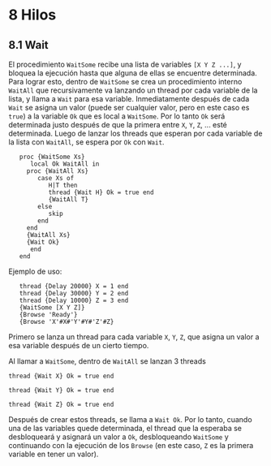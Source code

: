 # 8 Hilos
## 8.1 Wait

El procedimiento `WaitSome` recibe una lista de variables `[X Y Z ...]`, y bloquea la ejecución hasta que alguna de ellas se encuentre determinada. Para lograr esto, dentro de `WaitSome` se crea un procedimiento interno `WaitAll` que recursivamente va lanzando un thread por cada variable de la lista, y llama a `Wait` para esa variable. Inmediatamente después de cada `Wait` se asigna un valor (puede ser cualquier valor, pero en este caso es `true`) a la variable `Ok` que es local a `WaitSome`. Por lo tanto `Ok` será determinada justo después de que la primera entre `X`, `Y`, `Z`, ... esté determinada. Luego de lanzar los threads que esperan por cada variable de la lista con `WaitAll`, se espera por `Ok` con  `Wait`.

```oz
   proc {WaitSome Xs}
      local Ok WaitAll in
	 proc {WaitAll Xs}
	    case Xs of
	       H|T then
	       thread {Wait H} Ok = true end
	       {WaitAll T}
	    else
	       skip
	    end
	 end
	 {WaitAll Xs}
	 {Wait Ok}
      end
   end
```

Ejemplo de uso:
```oz
   thread {Delay 20000} X = 1 end
   thread {Delay 30000} Y = 2 end
   thread {Delay 10000} Z = 3 end
   {WaitSome [X Y Z]}
   {Browse 'Ready'}
   {Browse 'X'#X#'Y'#Y#'Z'#Z}
```

Primero se lanza un thread para cada variable `X`, `Y`, `Z`, que asigna un valor a esa variable después de un cierto tiempo.

Al llamar a `WaitSome`, dentro de `WaitAll` se lanzan 3 threads

```oz
thread {Wait X} Ok = true end
```
```oz
thread {Wait Y} Ok = true end
```
```oz
thread {Wait Z} Ok = true end
```

Después de crear estos threads, se llama a `Wait Ok`. Por lo tanto, cuando una de las variables quede determinada, el thread que la esperaba se desbloqueará y asignará un valor a `Ok`, desbloqueando `WaitSome` y continuando con la ejecución de los `Browse` (en este caso, `Z` es la primera variable en tener un valor).

